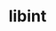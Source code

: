---
title: "libint"
layout: cache
categories: [package, v0.22.1]
meta: {"versions": ["2.6.0"], "compilers": ["gcc@=11.4.0", "gcc@=9.4.0"], "oss": ["ubuntu20.04", "ubuntu22.04"], "platforms": ["linux"], "targets": ["neoverse_v1", "neoverse_v2", "ppc64le", "x86_64_v3"], "stacks": ["e4s", "e4s-neoverse-v2", "e4s-neoverse_v1", "e4s-power", "root"], "num_specs": 4, "num_specs_by_stack": {"root": 4, "e4s-power": 1, "e4s-neoverse_v1": 1, "e4s-neoverse-v2": 1, "e4s": 1}}
spec_details: [{"hash": "m5vrzzn2x32lga74q4gmp37thdhet7so", "compiler": "gcc@=9.4.0", "versions": ["2.6.0"], "os": "ubuntu20.04", "platform": "linux", "target": "ppc64le", "variants": ["build_system=autotools", "~debug", "~fma", "+fortran", "tune=cp2k-lmax-5"], "stacks": ["root", "e4s-power"], "size": "-", "tarball": "https://binaries.spack.io/releases/v0.22.1/build_cache/linux-ubuntu20.04-ppc64le/gcc-9.4.0/libint-2.6.0/linux-ubuntu20.04-ppc64le-gcc-9.4.0-libint-2.6.0-m5vrzzn2x32lga74q4gmp37thdhet7so.spack"}, {"hash": "ilw6piabj44v2jce44gqjkp2iz2yjq5n", "compiler": "gcc@=11.4.0", "versions": ["2.6.0"], "os": "ubuntu22.04", "platform": "linux", "target": "neoverse_v1", "variants": ["build_system=autotools", "~debug", "~fma", "+fortran", "tune=cp2k-lmax-5"], "stacks": ["e4s-neoverse_v1", "root"], "size": "-", "tarball": "https://binaries.spack.io/releases/v0.22.1/build_cache/linux-ubuntu22.04-neoverse_v1/gcc-11.4.0/libint-2.6.0/linux-ubuntu22.04-neoverse_v1-gcc-11.4.0-libint-2.6.0-ilw6piabj44v2jce44gqjkp2iz2yjq5n.spack"}, {"hash": "362qj2w7sphsqrf2cap3vf7322yzad2r", "compiler": "gcc@=11.4.0", "versions": ["2.6.0"], "os": "ubuntu22.04", "platform": "linux", "target": "neoverse_v2", "variants": ["build_system=autotools", "~debug", "~fma", "+fortran", "tune=cp2k-lmax-5"], "stacks": ["e4s-neoverse-v2", "root"], "size": "-", "tarball": "https://binaries.spack.io/releases/v0.22.1/build_cache/linux-ubuntu22.04-neoverse_v2/gcc-11.4.0/libint-2.6.0/linux-ubuntu22.04-neoverse_v2-gcc-11.4.0-libint-2.6.0-362qj2w7sphsqrf2cap3vf7322yzad2r.spack"}, {"hash": "e5aa6347vpbzjhhxvojk74qn3uuaalad", "compiler": "gcc@=11.4.0", "versions": ["2.6.0"], "os": "ubuntu22.04", "platform": "linux", "target": "x86_64_v3", "variants": ["build_system=autotools", "~debug", "~fma", "+fortran", "tune=cp2k-lmax-5"], "stacks": ["root", "e4s"], "size": "-", "tarball": "https://binaries.spack.io/releases/v0.22.1/build_cache/linux-ubuntu22.04-x86_64_v3/gcc-11.4.0/libint-2.6.0/linux-ubuntu22.04-x86_64_v3-gcc-11.4.0-libint-2.6.0-e5aa6347vpbzjhhxvojk74qn3uuaalad.spack"}]
---